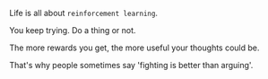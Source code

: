 Life is all about `reinforcement learning`.

You keep trying. Do a thing or not.

The more rewards you get, the more useful your thoughts could be.

That's why people sometimes say 'fighting is better than arguing'.